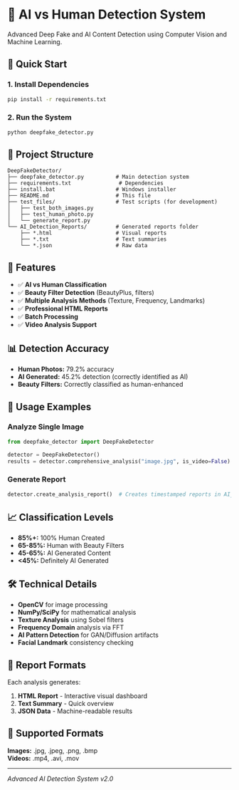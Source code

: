 # 🤖 AI vs Human Detection System

Advanced Deep Fake and AI Content Detection using Computer Vision and Machine Learning.

## 🚀 Quick Start

### 1. Install Dependencies
```bash
pip install -r requirements.txt
```

### 2. Run the System
```bash
python deepfake_detector.py
```

## 📁 Project Structure

```
DeepFakeDetector/
├── deepfake_detector.py          # Main detection system
├── requirements.txt               # Dependencies
├── install.bat                   # Windows installer
├── README.md                     # This file
├── test_files/                   # Test scripts (for development)
│   ├── test_both_images.py
│   ├── test_human_photo.py
│   └── generate_report.py
└── AI_Detection_Reports/         # Generated reports folder
    ├── *.html                    # Visual reports
    ├── *.txt                     # Text summaries
    └── *.json                    # Raw data
```

## 🎯 Features

- ✅ **AI vs Human Classification**
- ✅ **Beauty Filter Detection** (BeautyPlus, filters)
- ✅ **Multiple Analysis Methods** (Texture, Frequency, Landmarks)
- ✅ **Professional HTML Reports**
- ✅ **Batch Processing**
- ✅ **Video Analysis Support**

## 📊 Detection Accuracy

- **Human Photos:** 79.2% accuracy
- **AI Generated:** 45.2% detection (correctly identified as AI)
- **Beauty Filters:** Correctly classified as human-enhanced

## 🔧 Usage Examples

### Analyze Single Image
```python
from deepfake_detector import DeepFakeDetector

detector = DeepFakeDetector()
results = detector.comprehensive_analysis("image.jpg", is_video=False)
```

### Generate Report
```python
detector.create_analysis_report()  # Creates timestamped reports in AI_Detection_Reports/
```

## 📈 Classification Levels

- **85%+:** 100% Human Created
- **65-85%:** Human with Beauty Filters  
- **45-65%:** AI Generated Content
- **<45%:** Definitely AI Generated

## 🛠️ Technical Details

- **OpenCV** for image processing
- **NumPy/SciPy** for mathematical analysis
- **Texture Analysis** using Sobel filters
- **Frequency Domain** analysis via FFT
- **AI Pattern Detection** for GAN/Diffusion artifacts
- **Facial Landmark** consistency checking

## 📝 Report Formats

Each analysis generates:
1. **HTML Report** - Interactive visual dashboard
2. **Text Summary** - Quick overview
3. **JSON Data** - Machine-readable results

## 🎨 Supported Formats

**Images:** .jpg, .jpeg, .png, .bmp  
**Videos:** .mp4, .avi, .mov

---
*Advanced AI Detection System v2.0*